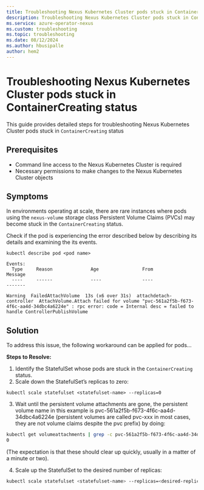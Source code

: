 ```yaml
---
title: Troubleshooting Nexus Kubernetes Cluster pods stuck in ContainerCreating status
description: Troubleshooting Nexus Kubernetes Cluster pods stuck in ContainerCreating status
ms.service: azure-operator-nexus
ms.custom: troubleshooting
ms.topic: troubleshooting
ms.date: 08/12/2024
ms.author: hbusipalle
author: hem2
---
```

# Troubleshooting Nexus Kubernetes Cluster pods stuck in ContainerCreating status
This guide provides detailed steps for troubleshooting Nexus Kubernetes Cluster pods stuck in `ContainerCreating` status

## Prerequisites

* Command line access to the Nexus Kubernetes Cluster is required
* Necessary permissions to make changes to the Nexus Kubernetes Cluster objects
   
## Symptoms

In environments operating at scale, there are rare instances where pods using the `nexus-volume` storage class Persistent Volume Claims (PVCs) may become stuck in the `ContainerCreating` status.

Check if the pod is experiencing the error described below by describing its details and examining the its events.

``` console
kubectl describe pod <pod name>
```
``` console
Events:
  Type     Reason              Age                From                     Message
  ----     ------              ----               ----                     -------

Warning  FailedAttachVolume  13s (x6 over 31s)  attachdetach-controller  AttachVolume.Attach failed for volume "pvc-561a2f5b-f673-4f6c-aa4d-34dbc4a6224e" : rpc error: code = Internal desc = failed to handle ControllerPublishVolume
```


## Solution
To address this issue, the following workaround can be applied for pods...

**Steps to Resolve:**
1. Identify the StatefulSet whose pods are stuck in the `ContainerCreating` status.
2. Scale down the StatefulSet’s replicas to zero: 

``` console
kubectl scale statefulset <statefulset-name> --replicas=0 
``` 
3. Wait until the persistent volume attachments are gone, the persistent volume name in this example is pvc-561a2f5b-f673-4f6c-aa4d-34dbc4a6224e (persistent volumes are called pvc-xxx in most cases, they are not volume claims despite the pvc prefix) by doing:
```sh
kubectl get volumeattachments | grep -c pvc-561a2f5b-f673-4f6c-aa4d-34dbc4a6224e
0
```
(The expectation is that these should clear up quickly, usually in a matter of a minute or two).

4. Scale up the StatefulSet to the desired number of replicas:
 ```sh
kubectl scale statefulset <statefulset-name> --replicas=<desired-replica-count> 
```
